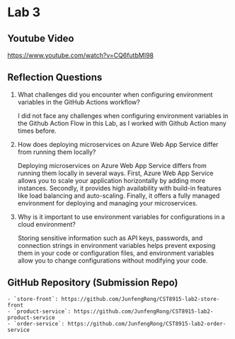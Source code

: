 # Lab 3

## Youtube Video

https://www.youtube.com/watch?v=CQ6futbMI98


## Reflection Questions

1. What challenges did you encounter when configuring environment variables in the GitHub Actions workflow?

    I did not face any challenges when configuring environment variables in the Github Action Flow in this Lab, as I worked with Github Action many times before.




2. How does deploying microservices on Azure Web App Service differ from running them locally?

    Deploying microservices on Azure Web App Service differs from running them locally in several ways. First, Azure Web App Service allows you to scale your application horizontally by adding more instances. Secondly, it provides high availability with build-in features like load balancing and auto-scaling. Finally, it offers a fully managed environment for deploying and managing your microservices.
  

3. Why is it important to use environment variables for configurations in a cloud environment?

    Storing sensitive information such as API keys, passwords, and connection strings in environment variables helps prevent exposing them in your code or configuration files, and environment variables allow you to change configurations without modifying your code.

## GitHub Repository (Submission Repo)
    - `store-front`: https://github.com/JunfengRong/CST8915-lab2-store-front
    - `product-service`: https://github.com/JunfengRong/CST8915-lab2-product-service
    - `order-service`: https://github.com/JunfengRong/CST8915-lab2-order-service